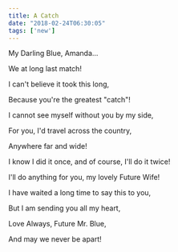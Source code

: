 ```yaml
---
title: A Catch
date: "2018-02-24T06:30:05"
tags: ['new']
---
```


My Darling Blue, Amanda...

We at long last match!

I can't believe it took this long,

Because you're the greatest "catch"!

I cannot see myself without you by my side,

For you, I'd travel across the country,

Anywhere far and wide!

I know I did it once, and of course, I'll do it twice!

I'll do anything for you, my lovely Future Wife!

I have waited a long time to say this to you,

But I am sending you all my heart,

Love Always, Future Mr. Blue,

And may we never be apart!